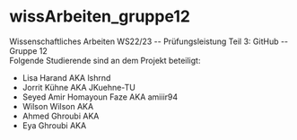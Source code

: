 # wissArbeiten_gruppe12
Wissenschaftliches Arbeiten WS22/23 -- Prüfungsleistung Teil 3: GitHub -- Gruppe 12  
Folgende Studierende sind an dem Projekt beteiligt:  
+ Lisa Harand               AKA   lshrnd  
+ Jorrit Kühne              AKA   JKuehne-TU  
+ Seyed Amir Homayoun Faze  AKA   amiiir94  
+ Wilson Wilson             AKA  
+ Ahmed Ghroubi             AKA  
+ Eya Ghroubi               AKA  
